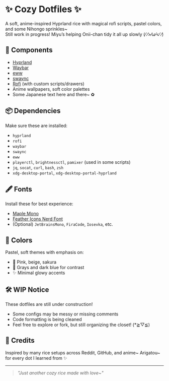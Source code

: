 # ✨ Cozy Dotfiles ✨

A soft, anime-inspired Hyprland rice with magical rofi scripts, pastel colors, and some Nihongo sprinkles~  
Still work in progress! Miyu’s helping Onii-chan tidy it all up slowly (⁄ ⁄>⁄ω⁄<⁄ ⁄)

## 🧩 Components

- [Hyprland](https://github.com/hyprwm/Hyprland)
- [Waybar](https://github.com/Alexays/Waybar)
- [eww](https://github.com/elkowar/eww)
- [swaync](https://github.com/ErikReider/SwayNotificationCenter)
- [Rofi](https://github.com/davatorium/rofi) (with custom scripts/drawers)
- Anime wallpapers, soft color palettes
- Some Japanese text here and there~ ✿

## 📦 Dependencies

Make sure these are installed:

- `hyprland`
- `rofi`
- `waybar`
- `swaync`
- `eww`
- `playerctl`, `brightnessctl`, `pamixer` (used in some scripts)
- `jq`, `socat`, `curl`, `bash`, `zsh` 
- `xdg-desktop-portal`, `xdg-desktop-portal-hyprland`

## 🖋 Fonts

Install these for best experience:

- [Maple Mono](https://github.com/subframe7536/Maple-font)  
- [Feather Icons Nerd Font](https://www.nerdfonts.com/)  
- (Optional) `JetBrainsMono`, `FiraCode`, `Iosevka`, etc.

## 🎨 Colors

Pastel, soft themes with emphasis on:

- 🩷 Pink, beige, sakura
- 🩶 Grays and dark blue for contrast
- ✨ Minimal glowy accents

## 🛠 WIP Notice

These dotfiles are still under construction!
- Some configs may be messy or missing comments
- Code formatting is being cleaned
- Feel free to explore or fork, but still organizing the closet! (*≧▽≦)

## 💖 Credits

Inspired by many rice setups across Reddit, GitHub, and anime~
Arigatou~ for every dot I learned from ✨

---

> *"Just another cozy rice made with love~"*  
